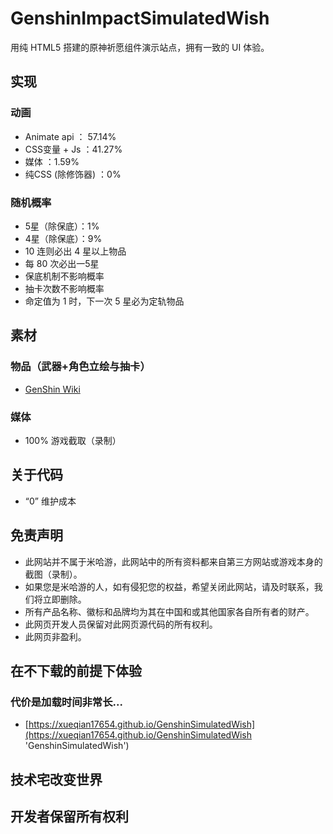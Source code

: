 # GenshinImpactSimulatedWish
 用纯 HTML5 搭建的原神祈愿组件演示站点，拥有一致的 UI 体验。
## 实现
### 动画
- Animate api ： 57.14%
- CSS变量 + Js ：41.27%
- 媒体 ：1.59%
- 纯CSS (除修饰器) ：0%

### 随机概率
 - 5星（除保底）：1%
 - 4星（除保底）：9%
 - 10 连则必出 4 星以上物品
 - 每 80 次必出一5星
 - 保底机制不影响概率
 - 抽卡次数不影响概率
 - 命定值为 1 时，下一次 5 星必为定轨物品

## 素材
### 物品（武器+角色立绘与抽卡）
- [GenShin Wiki](https://genshin-impact.fandom.com/wiki "GenShin Wiki")
### 媒体
- 100% 游戏截取（录制）

## 关于代码
- “0” 维护成本

## 免责声明
- 此网站并不属于米哈游，此网站中的所有资料都来自第三方网站或游戏本身的截图（录制）。
- 如果您是米哈游的人，如有侵犯您的权益，希望关闭此网站，请及时联系，我们将立即删除。
- 所有产品名称、徽标和品牌均为其在中国和或其他国家各自所有者的财产。
- 此网页开发人员保留对此网页源代码的所有权利。
- 此网页非盈利。

## 在不下载的前提下体验
### 代价是加载时间非常长...
- [https://xueqian17654.github.io/GenshinSimulatedWish](https://xueqian17654.github.io/GenshinSimulatedWish 'GenshinSimulatedWish')

## 技术宅改变世界

## 开发者保留所有权利

